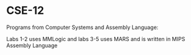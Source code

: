 # CSE-12
Programs from Computer Systems and Assembly Language:

Labs 1-2 uses MMLogic and labs 3-5 uses MARS and is written in MIPS Assembly Language 
